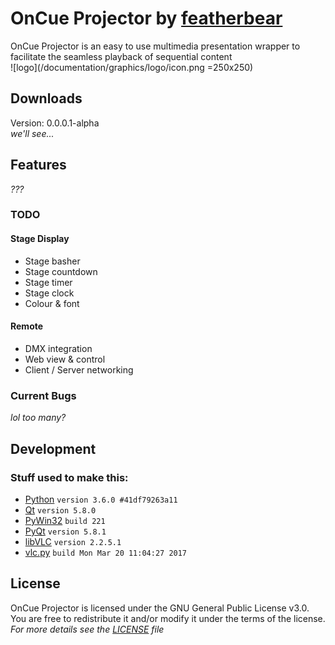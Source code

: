 # OnCue Projector by [featherbear](http://featherbear.navhaxs.au.eu.org)
OnCue Projector is an easy to use multimedia presentation wrapper to facilitate the seamless playback of sequential content  
![logo](/documentation/graphics/logo/icon.png =250x250)

## Downloads
Version: 0.0.0.1-alpha  
*we'll see...*

## Features
*???*

### TODO
#### Stage Display
* Stage basher
* Stage countdown
* Stage timer
* Stage clock
* Colour & font

#### Remote
* DMX integration
* Web view & control
* Client / Server networking

### Current Bugs
*lol too many?*

## Development

### Stuff used to make this:

 * [Python](https://www.python.org/) `version 3.6.0 #41df79263a11`
 * [Qt](https://www.qt.io/) `version 5.8.0`
 * [PyWin32](https://sourceforge.net/projects/pywin32/) `build 221`
 * [PyQt](https://riverbankcomputing.com/software/pyqt/) `version 5.8.1`
 * [libVLC](http://www.videolan.org/vlc/libvlc.html) `version 2.2.5.1`
 * [vlc.py](https://wiki.videolan.org/Python_bindings/) `build Mon Mar 20 11:04:27 2017`


## License
OnCue Projector is licensed under the GNU General Public License v3.0.  
You are free to  redistribute it and/or modify it under the terms of the license.  
*For more details see the [LICENSE](https://raw.githubusercontent.com/bearbear12345/OnCue/master/LICENSE) file*
